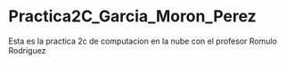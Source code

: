 # Practica2C_Garcia_Moron_Perez
Esta es la practica 2c de computacion en la nube con el profesor Romulo Rodriguez

